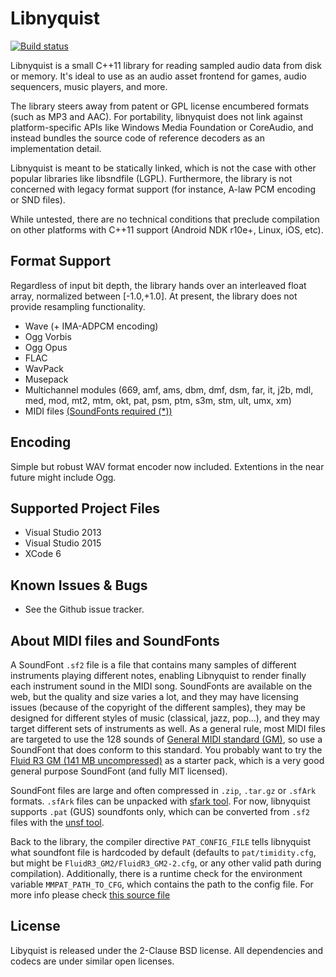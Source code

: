 # Libnyquist

[![Build status](https://ci.appveyor.com/api/projects/status/2xeuyuxy618ndf4r?svg=true)](https://ci.appveyor.com/project/ddiakopoulos/libnyquist)

Libnyquist is a small C++11 library for reading sampled audio data from disk or memory. It's ideal to use as an audio asset frontend for games, audio sequencers, music players, and more.

The library steers away from patent or GPL license encumbered formats (such as MP3 and AAC). For portability, libnyquist does not link against platform-specific APIs like Windows Media Foundation or CoreAudio, and instead bundles the source code of reference decoders as an implementation detail. 

Libnyquist is meant to be statically linked, which is not the case with other popular libraries like libsndfile (LGPL). Furthermore, the library is not concerned with legacy format support (for instance, A-law PCM encoding or SND files). 
 
While untested, there are no technical conditions that preclude compilation on other platforms with C++11 support (Android NDK r10e+, Linux, iOS, etc).

## Format Support

Regardless of input bit depth, the library hands over an interleaved float array, normalized between [-1.0,+1.0]. At present, the library does not provide resampling functionality. 

* Wave (+ IMA-ADPCM encoding)
* Ogg Vorbis
* Ogg Opus
* FLAC
* WavPack
* Musepack
* Multichannel modules (669, amf, ams, dbm, dmf, dsm, far, it, j2b, mdl, med, mod, mt2, mtm, okt, pat, psm, ptm, s3m, stm, ult, umx, xm)
* MIDI files [(SoundFonts required (*))](#about-midi-files-and-soundfonts)

## Encoding
Simple but robust WAV format encoder now included. Extentions in the near future might include Ogg. 

## Supported Project Files
* Visual Studio 2013
* Visual Studio 2015
* XCode 6

## Known Issues & Bugs
* See the Github issue tracker. 

## About MIDI files and SoundFonts
A SoundFont `.sf2` file is a file that contains many samples of different instruments playing different notes, enabling Libnyquist to render finally each instrument sound in the MIDI song. SoundFonts are available on the web, but the quality and size varies a lot, and they may have licensing issues (because of the copyright of the different samples), they may be designed for different styles of music (classical, jazz, pop...), and they may target different sets of instruments as well. As a general rule, most MIDI files are targeted to use the 128 sounds of [General MIDI standard (GM)](http://en.wikipedia.org/wiki/General_MIDI), so use a SoundFont that does conform to this standard. You probably want to try the [Fluid R3 GM (141 MB uncompressed)](http://google.com/search?q=Fluid+R3+GM+soundfont) as a starter pack, which is a very good general purpose SoundFont (and fully MIT licensed).

SoundFont files are large and often compressed in `.zip`, `.tar.gz` or `.sfArk` formats. `.sfArk` files can be unpacked with [sfark tool](http://www.melodymachine.com/sfark.htm). For now, libnyquist supports `.pat` (GUS) soundfonts only, which can be converted from `.sf2` files with the [unsf tool](http://alsa.opensrc.org/Unsf).

Back to the library, the compiler directive `PAT_CONFIG_FILE` tells libnyquist what soundfont file is hardcoded by default (defaults to `pat/timidity.cfg`, but might be `FluidR3_GM2/FluidR3_GM2-2.cfg`, or any other valid path during compilation). Additionally, there is a runtime check for the environment variable `MMPAT_PATH_TO_CFG`, which contains the path to the config file. For more info please check [this source file](third_party\libmodplug\src\load_pat.cpp)

## License
Libyquist is released under the 2-Clause BSD license. All dependencies and codecs are under similar open licenses.
